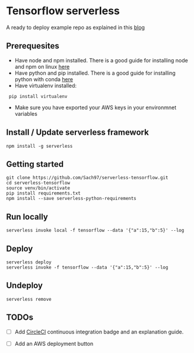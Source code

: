 # Tensorflow serverless 

A ready to deploy example repo as explained in this [blog](https://serverless.com/blog/serverless-python-packaging/)

## Prerequesites

- Have node and npm installed. There is a good guide for installing node and npm on linux [here](https://github.com/creationix/nvm)
- Have python and pip installed. There is a good guide for installing python with conda [here](https://conda.io/docs/user-guide/install/linux.html)
- Have virtualenv installed:
```
 pip install virtualenv
```
- Make sure you have exported your AWS keys in your environmnet variables

## Install / Update serverless framework

```
npm install -g serverless
```

## Getting started
```
git clone https://github.com/Sach97/serverless-tensorflow.git
cd serverless-tensorflow
source venv/bin/activate
pip install requirements.txt
npm install --save serverless-python-requirements
```

## Run locally

```
serverless invoke local -f tensorflow --data '{"a":15,"b":5}' --log
```

## Deploy

```
serverless deploy
serverless invoke -f tensorflow --data '{"a":15,"b":5}' --log
```

## Undeploy

```
serverless remove
```

## TODOs

- [ ] Add [CircleCI](https://serverless.com/blog/ci-cd-workflow-serverless-apps-with-circleci/) continuous integration badge and an explanation guide. 
- [ ] Add an AWS deployment button


